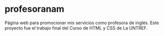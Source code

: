 # profesoranam
Página web para promocionar mis servicios como profesora de inglés. 
Este proyecto fue el trabajo final del Curso de HTML y CSS de La UNTREF.

